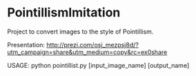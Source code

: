 PointillismImitation
====================

Project to convert images to the style of Pointillism. 

Presentation: http://prezi.com/osj_mezpsj8d/?utm_campaign=share&utm_medium=copy&rc=ex0share

USAGE: python pointillist.py [input_image_name] [output_name]
